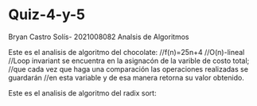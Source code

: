 # Quiz-4-y-5
Bryan Castro Solís- 2021008082
Analsis de Algoritmos

Este es el analisis de algoritmo del chocolate:
//f(n)=25n+4
   //O(n)-lineal
   //Loop invariant se encuentra en la asignacón de la varible de costo total;
   //que cada vez que haga una comparación las operaciones realizadas se guardarán
   //en esta variable y de esa manera retorna su valor obtenido.
   
Este es el analisis de algoritmo del radix sort:

